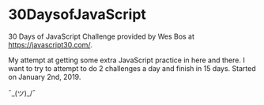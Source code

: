 # 30DaysofJavaScript
30 Days of JavaScript Challenge provided by Wes Bos at https://javascript30.com/.

My attempt at getting some extra JavaScript practice in here and there. I want to try to attempt to do 2 challenges a day and finish in 15 days. Started on January 2nd, 2019.

¯\_(ツ)_/¯
